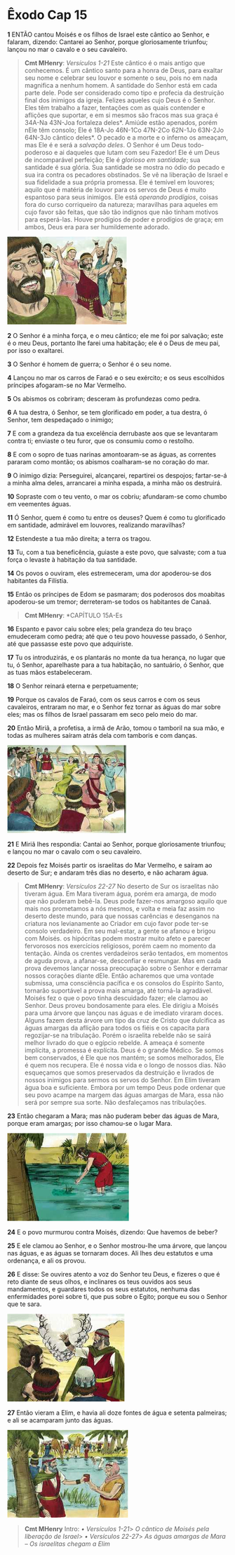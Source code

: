 # Êxodo Cap 15

**1** 	ENTÃO cantou Moisés e os filhos de Israel este cântico ao Senhor, e falaram, dizendo: Cantarei ao Senhor, porque gloriosamente triunfou; lançou no mar o cavalo e o seu cavaleiro.

> **Cmt MHenry**: *Versículos 1-21* Este cântico é o mais antigo que conhecemos. É um cântico santo para a honra de Deus, para exaltar seu nome e celebrar seu louvor e somente o seu, pois no em nada magnifica a nenhum homem. A santidade do Senhor está em cada parte dele. Pode ser considerado como tipo e profecia da destruição final dos inimigos da igreja. Felizes aqueles cujo Deus é o Senhor. Eles têm trabalho a fazer, tentações com as quais contender e aflições que suportar, e em si mesmos são fracos mas sua graça é 34A-Na 43N-Joa fortaleza deles*. Amiúde estão apenados, porém nEle têm consolo; Ele é 18A-Jo 46N-1Co 47N-2Co 62N-1Jo 63N-2Jo 64N-3Jo cântico deles*. O pecado e a morte e o inferno os ameaçam, mas Ele é e será a *salvação deles*. O Senhor é um Deus todo-poderoso e ai daqueles que lutam com seu Fazedor! Ele é um Deus de incomparável perfeição; Ele é *glorioso em santidade*; sua santidade é sua glória. Sua santidade se mostra no ódio do pecado e sua ira contra os pecadores obstinados. Se vê na liberação de Israel e sua fidelidade a sua própria promessa. Ele é temível em louvores; aquilo que é matéria de louvor para os servos de Deus é muito espantoso para seus inimigos. Ele está *operando prodígios*, coisas fora do curso corriqueiro da natureza; maravilhas para aqueles em cujo favor são feitas, que são tão indignos que não tinham motivos para esperá-las. Houve prodígios de poder e prodígios de graça; em ambos, Deus era para ser humildemente adorado.

![](../Images/SweetPublishing/2-15-1.jpg) 

**2** 	O Senhor é a minha força, e o meu cântico; ele me foi por salvação; este é o meu Deus, portanto lhe farei uma habitação; ele é o Deus de meu pai, por isso o exaltarei.

**3** 	O Senhor é homem de guerra; o Senhor é o seu nome.

**4** 	Lançou no mar os carros de Faraó e o seu exército; e os seus escolhidos príncipes afogaram-se no Mar Vermelho.

**5** 	Os abismos os cobriram; desceram às profundezas como pedra.

**6** 	A tua destra, ó Senhor, se tem glorificado em poder, a tua destra, ó Senhor, tem despedaçado o inimigo;

**7** 	E com a grandeza da tua excelência derrubaste aos que se levantaram contra ti; enviaste o teu furor, que os consumiu como o restolho.

**8** 	E com o sopro de tuas narinas amontoaram-se as águas, as correntes pararam como montão; os abismos coalharam-se no coração do mar.

**9** 	O inimigo dizia: Perseguirei, alcançarei, repartirei os despojos; fartar-se-á a minha alma deles, arrancarei a minha espada, a minha mão os destruirá.

**10** 	Sopraste com o teu vento, o mar os cobriu; afundaram-se como chumbo em veementes águas.

**11** 	Ó Senhor, quem é como tu entre os deuses? Quem é como tu glorificado em santidade, admirável em louvores, realizando maravilhas?

**12** 	Estendeste a tua mão direita; a terra os tragou.

**13** 	Tu, com a tua beneficência, guiaste a este povo, que salvaste; com a tua força o levaste à habitação da tua santidade.

**14** 	Os povos o ouviram, eles estremeceram, uma dor apoderou-se dos habitantes da Filístia.

**15** 	Então os príncipes de Edom se pasmaram; dos poderosos dos moabitas apoderou-se um tremor; derreteram-se todos os habitantes de Canaã.

> **Cmt MHenry**: *CAPÍTULO 15A-Es

**16** 	Espanto e pavor caiu sobre eles; pela grandeza do teu braço emudeceram como pedra; até que o teu povo houvesse passado, ó Senhor, até que passasse este povo que adquiriste.

**17** 	Tu os introduzirás, e os plantarás no monte da tua herança, no lugar que tu, ó Senhor, aparelhaste para a tua habitação, no santuário, ó Senhor, que as tuas mãos estabeleceram.

**18** 	O Senhor reinará eterna e perpetuamente;

**19** 	Porque os cavalos de Faraó, com os seus carros e com os seus cavaleiros, entraram no mar, e o Senhor fez tornar as águas do mar sobre eles; mas os filhos de Israel passaram em seco pelo meio do mar.

**20** 	Então Miriã, a profetisa, a irmã de Arão, tomou o tamboril na sua mão, e todas as mulheres saíram atrás dela com tamboris e com danças.

![](../Images/SweetPublishing/2-15-2.jpg) 

**21** 	E Miriã lhes respondia: Cantai ao Senhor, porque gloriosamente triunfou; e lançou no mar o cavalo com o seu cavaleiro.

**22** 	Depois fez Moisés partir os israelitas do Mar Vermelho, e saíram ao deserto de Sur; e andaram três dias no deserto, e não acharam água.

> **Cmt MHenry**: *Versículos 22-27* No deserto de Sur os israelitas não tiveram água. Em Mara tiveram água, porém era amarga, de modo que não puderam bebê-la. Deus pode fazer-nos amargoso aquilo que mais nos prometamos a nós mesmos, e volta e meia faz assim no deserto deste mundo, para que nossas carências e desenganos na criatura nos levianamente ao Criador em cujo favor pode ter-se consolo verdadeiro. Em seu mal-estar, a gente se afanou e brigou com Moisés. os hipócritas podem mostrar muito afeto e parecer fervorosos nos exercícios religiosos, porém caem no momento da tentação. Ainda os crentes verdadeiros serão tentados, em momentos de aguda prova, a afanar-se, desconfiar e resmungar. Mas em cada prova devemos lançar nossa preocupação sobre o Senhor e derramar nossos corações diante dEle. Então acharemos que uma vontade submissa, uma consciência pacífica e os consolos do Espírito Santo, tornarão suportável a prova mais amarga, até torná-la agradável. Moisés fez o que o povo tinha descuidado fazer; ele clamou ao Senhor. Deus proveu bondosamente para eles. Ele dirigiu a Moisés para uma árvore que lançou nas águas e de imediato viraram doces. Alguns fazem desta árvore um tipo da cruz de Cristo que dulcifica as águas amargas da aflição para todos os fiéis e os capacita para regozijar-se na tribulação. Porém o israelita rebelde não se sairá melhor livrado do que o egípcio rebelde. A ameaça é somente implícita, a promessa é explícita. Deus é o grande Médico. Se somos bem conservados, é Ele que nos mantém; se somos melhorados, Ele é quem nos recupera. Ele é nossa vida e o longo de nossos dias. Não esqueçamos que somos preservados da destruição e livrados de nossos inimigos para sermos os servos do Senhor. Em Elim tiveram água boa e suficiente. Embora por um tempo Deus pode ordenar que seu povo acampe na margem das águas amargas de Mara, essa não será por sempre sua sorte. Não desfaleçamos nas tribulações.

**23** 	Então chegaram a Mara; mas não puderam beber das águas de Mara, porque eram amargas; por isso chamou-se o lugar Mara.

![](../Images/SweetPublishing/2-15-4.jpg) 

**24** 	E o povo murmurou contra Moisés, dizendo: Que havemos de beber?

**25** 	E ele clamou ao Senhor, e o Senhor mostrou-lhe uma árvore, que lançou nas águas, e as águas se tornaram doces. Ali lhes deu estatutos e uma ordenança, e ali os provou.

**26** 	E disse: Se ouvires atento a voz do Senhor teu Deus, e fizeres o que é reto diante de seus olhos, e inclinares os teus ouvidos aos seus mandamentos, e guardares todos os seus estatutos, nenhuma das enfermidades porei sobre ti, que pus sobre o Egito; porque eu sou o Senhor que te sara.

![](../Images/SweetPublishing/2-15-15.jpg) 

**27** 	Então vieram a Elim, e havia ali doze fontes de água e setenta palmeiras; e ali se acamparam junto das águas.

![](../Images/SweetPublishing/2-15-3.jpg) 


> **Cmt MHenry** Intro: *• Versículos 1-21*> *O cântico de Moisés pela liberação de Israel*> *• Versículos 22-27*> *As águas amargas de Mara – Os israelitas chegam a Elim*